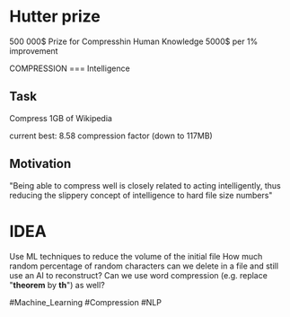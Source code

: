 # Hutter prize

500 000$ Prize for Compresshin Human Knowledge
5000$ per 1% improvement

COMPRESSION === Intelligence

## Task
Compress 1GB of Wikipedia

current best: 8.58 compression factor (down to 117MB)


## Motivation 

"Being able to compress well is closely related to acting intelligently, thus reducing the slippery concept of intelligence to hard file size numbers"


# IDEA

Use ML techniques to reduce the volume of the initial file
How much random percentage of random characters can we delete in a file and still use an AI to reconstruct? 
Can we use word compression (e.g. replace "**theorem** by **th**") as well?

#Machine_Learning #Compression #NLP 